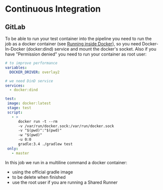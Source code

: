 # Continuous Integration

## GitLab


To be able to run your test container into the pipeline you need to run the job as a docker container (see [Running inside Docker](usage/inside_docker.md)),
so you need Docker-In-Docker (docker:dind) service and mount the docker's socket. Also if you have "Permission denied" you
need to run your container as root user:

```yml
# to improve performance
variables:
  DOCKER_DRIVER: overlay2

# we need DinD service
services:
  - docker:dind

test:
 image: docker:latest
 stage: test
 script:
   - >
      docker run -t --rm 
      -v /var/run/docker.sock:/var/run/docker.sock
      -v "$(pwd)":"$(pwd)"
      -w "$(pwd)"
      -u 0:0
      gradle:3.4 ./gradlew test
 only:
   - master
```

In this job we run in a multiline command a docker container:
* using the official gradle image
* to be delete when finished
* use the root user if you are running a Shared Runner


